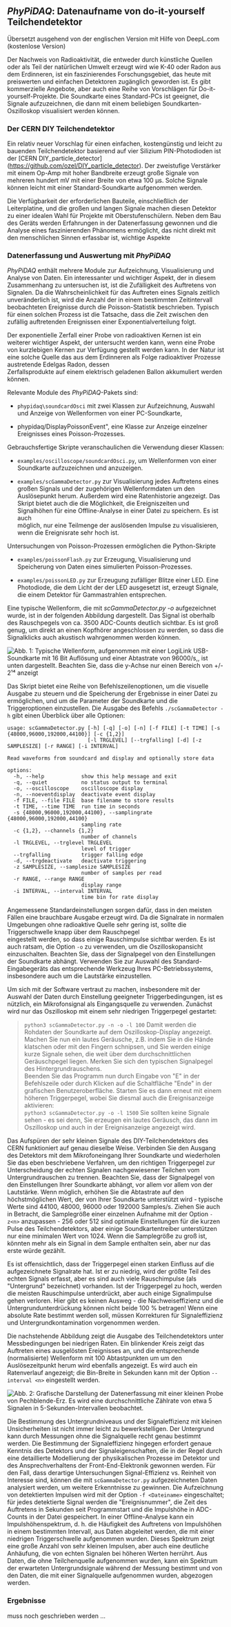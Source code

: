 ## *PhyPiDAQ*: Datenaufname von do-it-yourself Teilchendetektor

Übersetzt ausgehend von der englischen Version mit Hilfe von DeepL.com (kostenlose Version)

Der Nachweis von Radioaktivität, die entweder durch künstliche Quellen oder als Teil der
 natürlichen Umwelt erzeugt wird wie K-40 oder Radon aus dem Erdinneren, ist ein faszinierendes 
 Forschungsgebiet, das heute mit preiswerten und einfachen Detektoren zugänglich geworden ist. 
 Es gibt kommerzielle Angebote, aber auch eine Reihe von Vorschlägen für Do-it-yourself-Projekte. 
 Die Soundkarte eines Standard-PCs ist geeignet, die Signale aufzuzeichnen, die dann mit einem 
 beliebigen Soundkarten-Oszilloskop visualisiert werden können. 



### Der CERN DIY Teilchendetektor  

 Ein relativ neuer Vorschlag für einen einfachen, kostengünstig  und leicht zu bauenden Teilchendetektor basierend
 auf vier Silizium  PIN-Photodioden ist  der [CERN DIY_particle_detector] (https://github.com/ozel/DIY_particle_detector). 
Der zweistufige Verstärker mit einem Op-Amp mit hoher Bandbreite erzeugt große Signale von mehreren hundert mV
mit einer Breite von etwa 100 µs. Solche Signale können leicht mit einer Standard-Soundkarte aufgenommen werden. 
  
 Die Verfügbarkeit der erforderlichen Bauteile, einschließlich der Leiterplatine, und die großen und langen Signale
 machen diesen Detektor zu einer idealen Wahl für Projekte mit Oberstufenschülern. Neben dem Bau des Geräts werden
 Erfahrungen in der Datenerfassung gewonnen und die Analyse eines faszinierenden Phänomens ermöglicht, das nicht
 direkt mit den menschlichen Sinnen erfassbar ist, wichtige Aspekte 

### Datenerfassung und Auswertung mit *PhyPiDAQ*


*PhyPiDAQ* enthält mehrere Module zur Aufzeichnung, Visualisierung und Analyse von Daten. Ein interessanter
und wichtiger Aspekt, der in diesem Zusammenhang zu untersuchen ist, ist die Zufälligkeit des Auftretens von
Signalen. Da die Wahrscheinlichkeit für das Auftreten eines Signals zeitlich unveränderlich ist, wird die Anzahl der
in einem bestimmten Zeitintervall beobachteten Ereignisse durch die Poisson-Statistik beschrieben. Typisch für 
einen solchen Prozess ist die Tatsache, dass die Zeit zwischen den zufällig auftretenden Ereignissen einer
Exponentialverteilung folgt.

Der exponentielle Zerfall einer Probe von radioaktiven Kernen ist ein weiterer wichtiger Aspekt, der untersucht
werden kann, wenn eine Probe von kurzlebigen Kernen zur Verfügung gestellt werden kann. In der Natur ist eine
solche Quelle das aus dem Erdinneren als Folge radioaktiver Prozesse austretende Edelgas Radon, dessen   
Zerfallsprodukte auf einem elektrisch geladenen Ballon akkumuliert werden können. 

Relevante Module des *PhyPiDAQ*-Pakets sind:

   - `phypidaq\soundcardOsci` mit zwei Klassen zur Aufzeichnung, Auswahl und Anzeige von Wellenformen von einer
      PC-Soundkarte, 

   - phypidaq/DisplayPoissonEvent", eine Klasse zur Anzeige einzelner Ereignisses  eines Poisson-Prozesses. 

Gebrauchsfertige Skripte veranschaulichen die Verwendung dieser Klassen: 

   - `examples/oscilloscope/soundcardOsci.py`, um Wellenformen von einer Soundkarte aufzuzeichnen und anzuzeigen.  

  - `examples/scGammaDetector.py` zur Visualisierung jedes Auftretens eines großen Signals und der zugehörigen
    Wellenformdaten um den Auslösepunkt herum. Außerdem wird eine Ratenhistorie angezeigt. Das Skript bietet auch die 
   die Möglichkeit, die Ereigniszeiten und Signalhöhen für eine Offline-Analyse in einer Datei zu speichern. Es ist auch  
   möglich, nur eine Teilmenge der auslösenden Impulse zu visualisieren,  wenn die Ereignisrate sehr hoch ist. 
    
  Untersuchungen von Poisson-Prozessen ermöglichen die Python-Skripte 
 
  - `examples/poissonFlash.py` zur Erzeugung, Visualisierung und Speicherung von Daten eines simulierten Poisson-Prozesses. 

  - `examples/poissonLED.py` zur Erzeugung zufälliger Blitze einer LED. Eine Photodiode, die dem Licht der der LED ausgesetzt ist, erzeugt Signale, die einem Detektor für Gammastrahlen entsprechen.

 Eine typische Wellenform, die mit *scGammaDetector.py -o* aufgezeichnet wurde, ist in der folgenden Abbildung dargestellt. Das Signal ist  oberhalb des Rauschpegels von ca. 3500 ADC-Counts deutlich sichtbar. Es ist groß genug, um direkt an einen Kopfhörer angeschlossen zu werden, so dass die Signalklicks auch akustisch wahrgenommen werden können. 
 
  ![Abb. 1: Typische Wellenform, aufgenommen mit einer LogiLink USB-Soundkarte mit 16 Bit Auflösung und einer Abtastrate
 von 96000/s,, ist unten dargestellt. Beachten Sie, dass die y-Achse nur einen Bereich von +/- 2¹⁴ anzeigt](images/scOscillogram.png)

Das Skript bietet eine Reihe von Befehlszeilenoptionen, um die visuelle Ausgabe zu steuern und die Speicherung der Ergebnisse in einer Datei zu ermöglichen, und um die Parameter der Soundkarte und die Triggeroptionen einzustellen. 
Die Ausgabe des Befehls `./scGammaDetector -h` gibt einen Überblick über alle Optionen: 

```
usage: scGammaDetector.py [-h] [-q] [-o] [-n] [-f FILE] [-t TIME] [-s {48000,96000,192000,44100}] [-c {1,2}]
                          [-l TRGLEVEL] [--trgfalling] [-d] [-z SAMPLESIZE] [-r RANGE] [-i INTERVAL]

Read waveforms from soundcard and display and optionally store data

options:
  -h, --help            show this help message and exit
  -q, --quiet           no status output to terminal
  -o, --oscilloscope    oscilloscope display
  -n, --noeventdisplay  deactivate event display
  -f FILE, --file FILE  base filename to store results
  -t TIME, --time TIME  run time in seconds
  -s {48000,96000,192000,44100}, --samplingrate {48000,96000,192000,44100}
                        sampling rate
  -c {1,2}, --channels {1,2}
                        number of channels
  -l TRGLEVEL, --trglevel TRGLEVEL
                        level of trigger
  --trgfalling          trigger falling edge
  -d, --trgdeactivate   deactivate triggering
  -z SAMPLESIZE, --samplesize SAMPLESIZE
                        number of samples per read
  -r RANGE, --range RANGE
                        display range
  -i INTERVAL, --interval INTERVAL
                        time bin for rate display
```

Angemessene Standardeinstellungen sorgen dafür, dass in den meisten Fällen eine brauchbare Ausgabe erzeugt wird. Da die Signalrate  in normalen Umgebungen ohne radioaktive Quelle sehr gering ist, sollte die Triggerschwelle knapp über dem Rauschpegel  
eingestellt werden, so dass einige Rauschimpulse sichtbar werden. Es ist auch ratsam, die Option `-o` zu verwenden, um die Oszilloskopansicht einzuschalten. 
Beachten Sie, dass der Signalpegel von den Einstellungen der Soundkarte abhängt. Verwenden Sie zur Auswahl des Standard-Eingabegeräts das entsprechende Werkzeug  Ihres PC-Betriebssystems, insbesondere auch um die Lautstärke einzustellen. 

Um sich mit der Software vertraut zu machen, insbesondere mit der Auswahl der Daten durch Einstellung geeigneter Triggerbedingungen, ist es nützlich, ein Mikrofonsignal als Eingangsquelle zu verwenden.  Zunächst wird nur das Oszilloskop 
mit einem sehr niedrigen Triggerpegel gestartet:  
   > `python3 scGammaDetector.py -n -o -l 100`
Damit werden die Rohdaten der Soundkarte auf dem Oszilloskop-Display angezeigt.  Machen Sie nun ein lautes Geräusche,
 z.B. indem Sie in die Hände klatschen oder mit den Fingern schnipsen, und Sie werden einige kurze Signale sehen, die weit 
 über dem durchschnittlichen Geräuschpegel liegen. Merken  Sie sich den typischen Signalpegel des Hintergrundrauschens.  
Beenden Sie das Programm nun durch Eingabe von "E" in der Befehlszeile oder durch Klicken auf die Schaltfläche "Ende" in der grafischen Benutzeroberfläche. Starten Sie es dann erneut mit einem höheren Triggerpegel, wobei Sie diesmal auch die Ereignisanzeige aktivieren:  
   > `python3 scGammaDetector.py -o -l 1500`
Sie sollten keine Signale sehen - es sei denn, Sie erzeugen ein lautes Geräusch, das dann im Oszilloskop und auch in der Ereignisanzeige angezeigt wird.  

Das Aufspüren der sehr kleinen Signale des DIY-Teilchendetektors des CERN funktioniert auf genau dieselbe Weise. 
Verbinden Sie den Ausgang des Detektors mit dem Mikrofoneingang Ihrer Soundkarte und wiederholen Sie das eben
beschriebene Verfahren, um den richtigen Triggerpegel zur Unterscheidung der echten Signalen nachgewiesener Teilchen
vom Untergrundrauschen zu trennen.  Beachten Sie, dass der Signalpegel von den Einstellungen Ihrer Soundkarte abhängt, 
vor allem vor allem von der Lautstärke. Wenn möglich, erhöhen Sie die Abtastrate auf den höchstmöglichen Wert, der von Ihrer Soundkarte unterstützt wird - typische Werte sind 44100, 48000, 96000 oder 192000 Samples/s. Ziehen Sie auch in Betracht, die Samplegröße einer einzelnen Aufnahme mit der Option `-z<n>` anzupassen - 256 oder 512 sind optimale Einstellungen für die
kurzen Pulse des Teilchendetektors, aber einige Soundkartentreiber unterstützen nur eine minimalen Wert von 1024. Wenn die Samplegröße zu groß ist, könnten mehr als ein Signal in dem Sample enthalten sein, aber nur das erste würde gezählt.   

Es ist offensichtlich, dass der Triggerpegel einen starken Einfluss auf die aufgezeichnete Signalrate hat. Ist er zu niedrig, wird der größte Teil des echten Signals erfasst, aber es sind auch viele Rauschimpulse (als "Untergrund" bezeichnet) vorhanden. Ist der Triggerpegel zu hoch, werden die meisten Rauschimpulse unterdrückt, aber auch einige Signalimpulse gehen verloren. Hier gibt es keinen Ausweg - die Nachweiseffizienz und die Untergrundunterdrückung können nicht beide 100 % betragen!
Wenn eine absolute Rate bestimmt werden soll, müssen Korrekturen für Signaleffizienz und Untergrundkontamination
 vorgenommen werden.  

 Die nachstehende Abbildung zeigt die Ausgabe des Teilchendetektors unter Messbedingungen bei niedrigen Raten. Ein blinkender Kreis zeigt das Auftreten eines ausgelösten Ereignisses an, und die entsprechende (normalisierte) Wellenform mit 100 Abtastpunkten um um den Auslösezeitpunkt herum wird ebenfalls angezeigt. Es wird auch ein Ratenverlauf angezeigt; die Bin-Breite in Sekunden kann mit der Option `--interval <n>` eingestellt werden. 

![Abb. 2: Grafische Darstellung der Datenerfassung mit einer kleinen Probe von Pechblende-Erz.
 Es wird eine durchschnittliche Zählrate von etwa 5 Signalen in 5-Sekunden-Intervallen beobachtet.](images/PoissonEventDisplay.png)

Die Bestimmung des Untergrundniveaus und der Signaleffizienz mit kleinen Unsicherheiten ist nicht immer leicht zu bewerkstelligen. Der Untergrund kann durch Messungen ohne die Signalquelle recht genau bestimmt werden. Die Bestimmung der Signaleffizienz hingegen erfordert genaue Kenntnis des Detektors und der Signaleigenschaften, die in der Regel durch eine detaillierte Modellierung der physikalischen Prozesse im Detektor und des Ansprechverhaltens  der Front-End-Elektronik gewonnen werden. Für den Fall, dass derartige Untersuchungen Signal-Effizienz vs. Reinheit von Interesse sind, können die mit `scGammaDetector.py` aufgezeichneten Daten analysiert werden, um weitere Erkenntnisse zu gewinnen. Die Aufzeichnung von detektierten Impulsen wird mit der Option `-f <Dateiname>` eingeschaltet; für jedes detektierte Signal werden die "Ereignisnummer", die Zeit des Auftretens in Sekunden seit Programmstart und die Impulshöhe in ADC-Counts in der Datei gespeichert. In einer Offline-Analyse kann ein Impulshöhenspektrum, d. h. die Häufigkeit des Auftretens von Impulshöhen in einem bestimmten Intervall, aus Daten abgeleitet werden, die mit einer niedrigen Triggerschwelle aufgenommen wurden. Dieses Spektrum zeigt eine große Anzahl von sehr kleinen Impulsen, aber auch eine deutliche Anhäufung, die von echten Signalen bei höheren Werten herrührt. Aus Daten, die ohne Teilchenquelle aufgenommen wurden, kann ein Spektrum der erwarteten Untergrundsignale während der Messung bestimmt und von den Daten, die mit einer Signalquelle aufgenommen wurden, abgezogen werden.  


### Ergebnisse

  muss noch geschrieben werden ...
  
